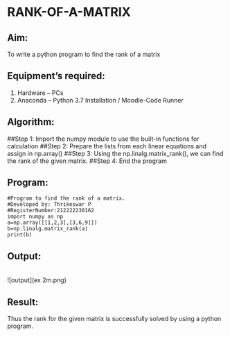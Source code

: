 # RANK-OF-A-MATRIX
## Aim:
To write a python program to find the rank of a matrix
## Equipment’s required:
1. 	Hardware – PCs
2. 	Anaconda – Python 3.7 Installation / Moodle-Code Runner
## Algorithm:
##Step 1: Import the numpy module to use the built-in functions for calculation
##Step 2: Prepare the lists from each linear equations and assign in np.array()
##Step 3: Using the np.linalg.matrix_rank(), we can find the rank of the given matrix.
##Step 4: End the program
## Program:
```
#Program to find the rank of a matrix.
#Developed by: Thrikeswar P
#RegisterNumber:212222230162
import numpy as np 
a=np.array([[1,2,3],[3,6,9]])
b=np.linalg.matrix_rank(a)
print(b)
```

## Output:
<br>![output](ex 2m.png)
## Result:
Thus the rank for the given matrix is successfully solved by  using a python program.

